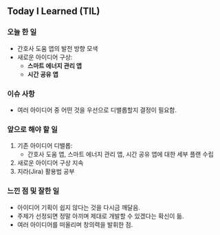 ## Today I Learned (TIL)

### 오늘 한 일  
- 간호사 도움 앱의 발전 방향 모색  
- 새로운 아이디어 구상:  
  - **스마트 에너지 관리 앱**  
  - **시간 공유 앱**  

### 이슈 사항  
- 여러 아이디어 중 어떤 것을 우선으로 디밸롭할지 결정이 필요함.  

### 앞으로 해야 할 일  
1. 기존 아이디어 디밸롭:  
   - 간호사 도움 앱, 스마트 에너지 관리 앱, 시간 공유 앱에 대한 세부 플랜 수립  
2. 새로운 아이디어 구상 지속  
3. 지라(Jira) 활용법 공부  


### 느낀 점 및 잘한 일  
- 아이디어 기획이 쉽지 않다는 것을 다시금 깨달음.  
- 주제가 선정되면 정말 아끼며 제대로 개발할 수 있겠다는 확신이 듦.  
- 여러 아이디어를 떠올리며 창의력을 발휘한 점.  
